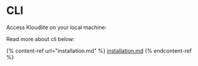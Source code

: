 # CLI

Access Kloudlite on your local machine:

&#x20;Read more about cli below:

{% content-ref url="installation.md" %}
[installation.md](installation.md)
{% endcontent-ref %}
